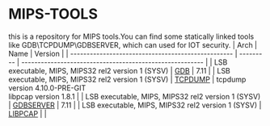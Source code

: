 # MIPS-TOOLS
this is a repository for MIPS tools.You can find some statically linked tools like GDB\TCPDUMP\GDBSERVER, which can used for IOT security.
| Arch                                               | Name      | Version                                                  |
| -------------------------------------------------- | --------- | -------------------------------------------------------- |
| LSB executable, MIPS, MIPS32 rel2 version 1 (SYSV) | [GDB](https://github.com/LordCasser/MIPS-TOOLS/tree/main/gdb%26gdbserver)      | 7.11                                                     |
| LSB executable, MIPS, MIPS32 rel2 version 1 (SYSV) | [TCPDUMP](https://github.com/LordCasser/MIPS-TOOLS/tree/main/tcpdump)   | tcpdump version 4.10.0-PRE-GIT<br/>libpcap version 1.8.1 |
| LSB executable, MIPS, MIPS32 rel2 version 1 (SYSV) | [GDBSERVER](https://github.com/LordCasser/MIPS-TOOLS/tree/main/gdb%26gdbserver) | 7.11                                                     |
| LSB executable, MIPS, MIPS32 rel2 version 1 (SYSV) | [LIBPCAP](https://github.com/LordCasser/MIPS-TOOLS/tree/main/libpcap)   |                                                          |

